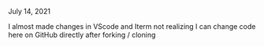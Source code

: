 July 14, 2021

I almost made changes in VScode and Iterm not realizing I can change code here on GitHub directly after forking / cloning 
